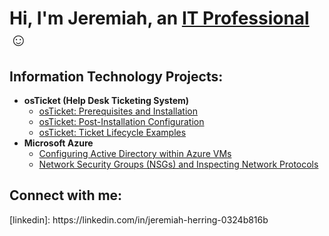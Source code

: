 <h1>Hi, I'm Jeremiah, an <a href="https://linkedin.com/in/jeremiah-herring-0324b816b">IT Professional</a>☺</h1>

<h2> Information Technology Projects:</h2>

- <b>osTicket (Help Desk Ticketing System)</b>
  - [osTicket: Prerequisites and Installation](https://github.com/jeremiah-herring/osticket-prereqs)
  - [osTicket: Post-Installation Configuration](https://github.com/jeremiah-herring/post-install-config)
  - [osTicket: Ticket Lifecycle Examples](https://github.com/jeremiah-herring/ticket-lifecycle)
- <b>Microsoft Azure</b>
  - [Configuring Active Directory within Azure VMs](https://github.com/jeremiah-herring/configure-ad)
  - [Network Security Groups (NSGs) and Inspecting Network Protocols](https://github.com/jeremiah-herring/azure-network-protocols)

<h2>Connect with me:</h2>
[linkedin]: https://linkedin.com/in/jeremiah-herring-0324b816b 
